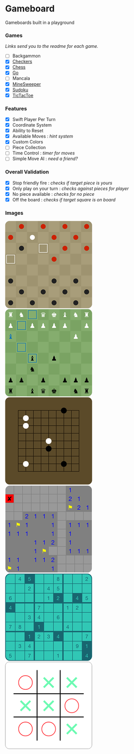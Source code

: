 # Gameboard

Gameboards built in a playground

### Games

*Links send you to the readme for each game.*

- [ ] Backgammon
- [x] [Checkers](RM_Checkers.md)
- [x] [Chess](RM_Chess.md)
- [x] [Go](RM_Go.md)
- [ ] Mancala
- [x] [MineSweeper](RM_Minesweeper.md)
- [x] [Sudoku](RM_Sudoku.md)
- [x] [TicTacToe](RM_TicTacToe.md)

### Features

- [x] Swift Player Per Turn
- [x] Coordinate System
- [x] Ability to Reset
- [x] Available Moves : *hint system*
- [x] Custom Colors
- [ ] Piece Collection
- [ ] Time Control : *timer for moves*
- [ ] Simple Move AI : *need a friend?*

### Overall Validation

- [x] Stop friendly fire : *checks if target piece is yours*
- [x] Only play on your turn : *checks against pieces for player*
- [x] No piece available : *checks for no piece*
- [x] Off the board : *checks if target square is on board*

### Images

![Checkers](./images/checkers_sm.png?raw=true)
![Chess](./images/chess_sm.png?raw=true)
![Go](./images/go_sm.png?raw=true)
![Minesweeper](./images/minesweeper_sm.png?raw=true)
![Sudoku](./images/sudoku_sm.png?raw=true)
![TicTacToe](./images/tictactoe_sm.png?raw=true)